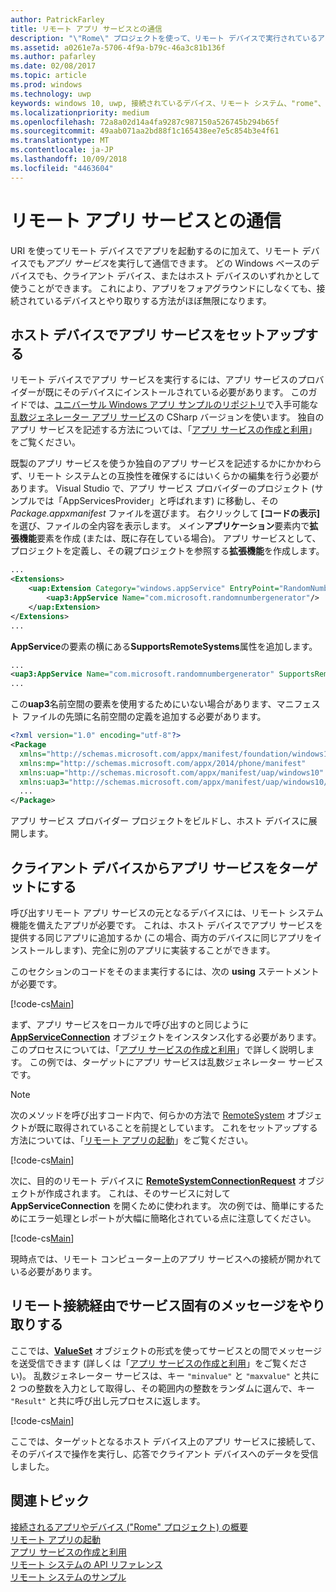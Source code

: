 ```yaml
---
author: PatrickFarley
title: リモート アプリ サービスとの通信
description: "\"Rome\" プロジェクトを使って、リモート デバイスで実行されているアプリ サービスとメッセージをやり取りします。"
ms.assetid: a0261e7a-5706-4f9a-b79c-46a3c81b136f
ms.author: pafarley
ms.date: 02/08/2017
ms.topic: article
ms.prod: windows
ms.technology: uwp
keywords: windows 10, uwp, 接続されているデバイス、リモート システム、"rome"、"rome"プロジェクト、バック グラウンド タスク、アプリ サービス
ms.localizationpriority: medium
ms.openlocfilehash: 72a8a02d14a4fa9287c987150a526745b294b65f
ms.sourcegitcommit: 49aab071aa2bd88f1c165438ee7e5c854b3e4f61
ms.translationtype: MT
ms.contentlocale: ja-JP
ms.lasthandoff: 10/09/2018
ms.locfileid: "4463604"
---
```

# <a name="communicate-with-a-remote-app-service"></a>リモート アプリ サービスとの通信

URI を使ってリモート デバイスでアプリを起動するのに加えて、リモート デバイスでも*アプリ サービス*を実行して通信できます。 どの Windows ベースのデバイスでも、クライアント デバイス、またはホスト デバイスのいずれかとして使うことができます。 これにより、アプリをフォアグラウンドにしなくても、接続されているデバイスとやり取りする方法がほぼ無限になります。

## <a name="set-up-the-app-service-on-the-host-device"></a>ホスト デバイスでアプリ サービスをセットアップする
リモート デバイスでアプリ サービスを実行するには、アプリ サービスのプロバイダーが既にそのデバイスにインストールされている必要があります。 このガイドでは、[ユニバーサル Windows アプリ サンプルのリポジトリ](https://github.com/Microsoft/Windows-universal-samples/tree/master/Samples/AppServices)で入手可能な[乱数ジェネレーター アプリ サービス](https://github.com/Microsoft/Windows-universal-samples/tree/master/Samples/AppServices)の CSharp バージョンを使います。 独自のアプリ サービスを記述する方法については、「[アプリ サービスの作成と利用](how-to-create-and-consume-an-app-service.md)」をご覧ください。

既製のアプリ サービスを使うか独自のアプリ サービスを記述するかにかかわらず、リモート システムとの互換性を確保するにはいくらかの編集を行う必要があります。 Visual Studio で、アプリ サービス プロバイダーのプロジェクト (サンプルでは「AppServicesProvider」と呼ばれます) に移動し、その _Package.appxmanifest_ ファイルを選びます。 右クリックして **[コードの表示]** を選び、ファイルの全内容を表示します。 メイン**アプリケーション**要素内で**拡張機能**要素を作成 (または、既に存在している場合)。 アプリ サービスとして、プロジェクトを定義し、その親プロジェクトを参照する**拡張機能**を作成します。

``` xml
...
<Extensions>
    <uap:Extension Category="windows.appService" EntryPoint="RandomNumberService.RandomNumberGeneratorTask">
        <uap3:AppService Name="com.microsoft.randomnumbergenerator"/>
    </uap:Extension>
</Extensions>
...
```

**AppService**の要素の横にある**SupportsRemoteSystems**属性を追加します。

``` xml
...
<uap3:AppService Name="com.microsoft.randomnumbergenerator" SupportsRemoteSystems="true"/>
...
```

この**uap3**名前空間の要素を使用するためにいない場合があります、マニフェスト ファイルの先頭に名前空間の定義を追加する必要があります。

```xml
<?xml version="1.0" encoding="utf-8"?>
<Package
  xmlns="http://schemas.microsoft.com/appx/manifest/foundation/windows10"
  xmlns:mp="http://schemas.microsoft.com/appx/2014/phone/manifest"
  xmlns:uap="http://schemas.microsoft.com/appx/manifest/uap/windows10"
  xmlns:uap3="http://schemas.microsoft.com/appx/manifest/uap/windows10/3">
  ...
</Package>
```

アプリ サービス プロバイダー プロジェクトをビルドし、ホスト デバイスに展開します。

## <a name="target-the-app-service-from-the-client-device"></a>クライアント デバイスからアプリ サービスをターゲットにする
呼び出すリモート アプリ サービスの元となるデバイスには、リモート システム機能を備えたアプリが必要です。 これは、ホスト デバイスでアプリ サービスを提供する同じアプリに追加するか (この場合、両方のデバイスに同じアプリをインストールします)、完全に別のアプリに実装することができます。

このセクションのコードをそのまま実行するには、次の **using** ステートメントが必要です。

[!code-cs[Main](./code/RemoteAppService/MainPage.xaml.cs#SnippetUsings)]


まず、アプリ サービスをローカルで呼び出すのと同じように [**AppServiceConnection**](https://msdn.microsoft.com/library/windows/apps/Windows.ApplicationModel.AppService.AppServiceConnection) オブジェクトをインスタンス化する必要があります。 このプロセスについては、「[アプリ サービスの作成と利用](how-to-create-and-consume-an-app-service.md)」で詳しく説明します。 この例では、ターゲットにアプリ サービスは乱数ジェネレーター サービスです。

> [!NOTE]
> 次のメソッドを呼び出すコード内で、何らかの方法で [RemoteSystem](https://msdn.microsoft.com/library/windows/apps/Windows.System.RemoteSystems.RemoteSystem) オブジェクトが既に取得されていることを前提としています。 これをセットアップする方法については、「[リモート アプリの起動](launch-a-remote-app.md)」をご覧ください。

[!code-cs[Main](./code/RemoteAppService/MainPage.xaml.cs#SnippetAppService)]

次に、目的のリモート デバイスに [**RemoteSystemConnectionRequest**](https://msdn.microsoft.com/library/windows/apps/Windows.System.RemoteSystems.RemoteSystemConnectionRequest) オブジェクトが作成されます。 これは、そのサービスに対して **AppServiceConnection** を開くために使われます。 次の例では、簡単にするためにエラー処理とレポートが大幅に簡略化されている点に注意してください。

[!code-cs[Main](./code/RemoteAppService/MainPage.xaml.cs#SnippetRemoteConnection)]

現時点では、リモート コンピューター上のアプリ サービスへの接続が開かれている必要があります。

## <a name="exchange-service-specific-messages-over-the-remote-connection"></a>リモート接続経由でサービス固有のメッセージをやり取りする

ここでは、[**ValueSet**](https://msdn.microsoft.com/library/windows/apps/windows.foundation.collections.valueset) オブジェクトの形式を使ってサービスとの間でメッセージを送受信できます (詳しくは「[アプリ サービスの作成と利用](how-to-create-and-consume-an-app-service.md)」をご覧ください)。 乱数ジェネレーター サービスは、キー `"minvalue"` と `"maxvalue"` と共に 2 つの整数を入力として取得し、その範囲内の整数をランダムに選んで、キー `"Result"` と共に呼び出し元プロセスに返します。

[!code-cs[Main](./code/RemoteAppService/MainPage.xaml.cs#SnippetSendMessage)]

ここでは、ターゲットとなるホスト デバイス上のアプリ サービスに接続して、そのデバイスで操作を実行し、応答でクライアント デバイスへのデータを受信しました。

## <a name="related-topics"></a>関連トピック

[接続されるアプリやデバイス ("Rome" プロジェクト) の概要](connected-apps-and-devices.md)  
[リモート アプリの起動](launch-a-remote-app.md)  
[アプリ サービスの作成と利用](how-to-create-and-consume-an-app-service.md)  
[リモート システムの API リファレンス](https://msdn.microsoft.com/library/windows/apps/Windows.System.RemoteSystems)  
[リモート システムのサンプル](https://github.com/Microsoft/Windows-universal-samples/tree/dev/Samples/RemoteSystems)
